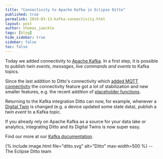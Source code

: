 ```yaml
---
title: "Connectivity to Apache Kafka in Eclipse Ditto"
published: true
permalink: 2019-03-13-kafka-connectivity.html
layout: post
author: thomas_jaeckle
tags: [blog]
hide_sidebar: true
sidebar: false
toc: false
---
```


Today we added connectivity to [Apache Kafka](https://kafka.apache.org/). In a first step, it is possible to publish
*twin events*, *messages*, *live commands and events* to Kafka topics.

Since the last addition to Ditto's connectivity which [added MQTT connectivity](2018-10-16-example-mqtt-bidirectional.html)
the connectivity feature got a lot of stabilization and new smaller features, e.g. the recent addition of 
[placeholder functions](basic-placeholders.html#function-expressions).

Returning to the Kafka integration Ditto can now, for example, whenever a [Digital Twin](intro-digitaltwins.html) is 
changed (e.g. a device updated some state data), publish a *twin event* to a Kafka topic.

If you already rely on Apache Kafka as a source for your data lake or analytics, integrating Ditto and its Digital Twins
is now super easy.

Find our more at our [Kafka documentation](connectivity-protocol-bindings-kafka2.html).


{% include image.html file="ditto.svg" alt="Ditto" max-width=500 %}
--<br/>
The Eclipse Ditto team
